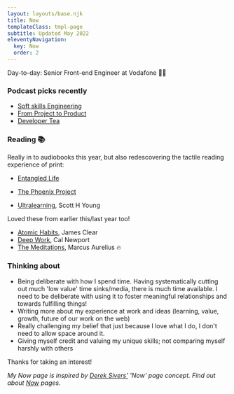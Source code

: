 ```yaml
---
layout: layouts/base.njk
title: Now
templateClass: tmpl-page
subtitle: Updated May 2022
eleventyNavigation:
  key: Now
  order: 2
---
```


Day-to-day: Senior Front-end Engineer at Vodafone 🙋‍♂️

### Podcast picks recently

- [Soft skills Engineering](https://podcasts.apple.com/us/podcast/soft-skills-engineering/id1091341048?mt=2)
- [From Project to Product](https://projecttoproduct.org/podcast/)
- [Developer Tea](https://spec.fm/podcasts/developer-tea)

### Reading 📚

Really in to audiobooks this year, but also redescovering the tactile reading experience of print:

- [Entangled Life](https://www.amazon.co.uk/Entangled-Life-Worlds-Change-Futures/dp/1784708275/ref=tmm_pap_swatch_0?_encoding=UTF8&dib_tag=se&dib=eyJ2IjoiMSJ9.P7Bl9t2nBvcuFWxhNWmR9plJRsPKu-YkFyjDLgwGd5YyFvDgbZx3nf_CEWzVjMNUk2a8veH6wQznLQWRFfPs-3r34ECE0BNhA91rCLO0HEjE2zTOR1urkm1VnUeEbOjbHBbIo10O4ezZenauoa9_TFa4A45e7xxFQzhf04YpEoge8ypHsX7ho4qx6fcsbyFp8c-PbG9sMWXfB8DjOLkxCTKbvw5jaCdz5Xr3leYp4HY.PsJFTBYlPqA7sgrst2vgQM0IVounK0a3ijZ9xir8f9s&qid=1716152055&sr=8-1)

- [The Phoenix Project](https://www.amazon.co.uk/Phoenix-Project-Devops-Helping-Business/dp/1942788290/ref=sr_1_2?keywords=phoenix+project&qid=1572385336&sr=8-2)

- [Ultralearning](https://www.amazon.co.uk/Ultralearning-Strategies-Mastering-Skills-Getting/dp/0008305706/ref=sr_1_3?keywords=ultralearning&qid=1572385312&sr=8-3), Scott H Young

Loved these from earlier this/last year too!

- [Atomic Habits](https://www.amazon.co.uk/Atomic-Habits-Proven-Build-Break/dp/1847941834/ref=sr_1_1_sspa?keywords=atomic+habits&qid=1572385941&sr=8-1-spons&psc=1&spLa=ZW5jcnlwdGVkUXVhbGlmaWVyPUEySVZFWENFUzgySU1PJmVuY3J5cHRlZElkPUEwNzk0NTE0MUdDQ05GNFBCOU5LRSZlbmNyeXB0ZWRBZElkPUEwNzQyODU4MUZSSzJHT0EwRFhNRSZ3aWRnZXROYW1lPXNwX2F0ZiZhY3Rpb249Y2xpY2tSZWRpcmVjdCZkb05vdExvZ0NsaWNrPXRydWU=), James Clear
- [Deep Work](https://www.amazon.co.uk/Deep-Work-Focused-Success-Distracted/dp/0349411905/ref=sr_1_1?keywords=deep+work&qid=1572385887&sr=8-1), Cal Newport
- [The Meditations](https://www.amazon.co.uk/Meditations-Penguin-Classics-Marcus-Aurelius/dp/0140449337/ref=sr_1_3?keywords=the+meditations&qid=1572385875&sr=8-3), Marcus Aurelius 🔥

### Thinking about

- Being deliberate with how I spend time. Having systematically cutting out much 'low value' time sinks/media, there is much time available. I need to be deliberate with using it to foster meaningful relationships and towards fulfilling things!
- Writing more about my experience at work and ideas (learning, value, growth, future of our work on the web)
- Really challenging my belief that just because I love what I do, I don't need to allow space around it.
- Giving myself credit and valuing my unique skills; not comparing myself harshly with others

Thanks for taking an interest!

_My Now page is inspired by [Derek Sivers'](https://sivers.org/nowff) 'Now' page concept. Find out about [Now](http://nownownow.com/about) pages._
